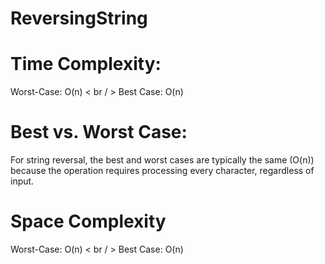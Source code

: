 # ReversingString

# Time Complexity:
   Worst-Case: O(n) < br / >
   Best Case: O(n)
# Best vs. Worst Case:
  For string reversal, the best and worst cases are typically the same (O(n)) because the operation requires processing every character, regardless of input.

# Space Complexity
  Worst-Case: O(n) < br / >
  Best Case: O(n)


